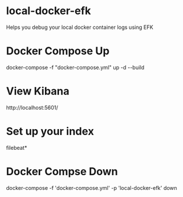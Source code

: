 # local-docker-efk
Helps you debug your local docker container logs using EFK

# Docker Compose Up
docker-compose -f "docker-compose.yml" up -d --build

# View Kibana
http://localhost:5601/

# Set up your index
filebeat*

# Docker Compse Down
docker-compose -f 'docker-compose.yml' -p 'local-docker-efk' down 